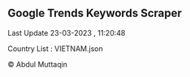 

## Google Trends Keywords Scraper 
 
Last Update 23-03-2023 , 11:20:48

Country List :
VIETNAM.json



© Abdul Muttaqin 
